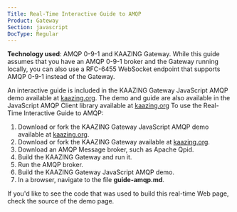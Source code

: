```yaml
---
Title: Real-Time Interactive Guide to AMQP
Product: Gateway
Section: javascript
DocType: Regular
---
```


**Technology used**: AMQP 0-9-1 and KAAZING Gateway. While this guide assumes that you have an AMQP 0-9-1 broker and the Gateway running locally, you can also use a RFC-6455 WebSocket endpoint that supports AMQP 0-9-1 instead of the Gateway.

An interactive guide is included in the KAAZING Gateway JavaScript AMQP demo available at [kaazing.org](http://kaazing.org). The demo and guide are also available in the JavaScript AMQP Client library available at [kaazing.org](http://kaazing.org) To use the Real-Time Interactive Guide to AMQP:

1.  Download or fork the KAAZING Gateway JavaScript AMQP demo available at [kaazing.org](http://kaazing.org).
2.  Download or fork the KAAZING Gateway available at [kaazing.org](http://kaazing.org).
3.  Download an AMQP Message broker, such as Apache Qpid.
4.  Build the KAAZING Gateway and run it.
5.  Run the AMQP broker.
6.  Build the KAAZING Gateway JavaScript AMQP demo.
7.  In a browser, navigate to the file **guide-amqp.md**.

If you'd like to see the code that was used to build this real-time Web page, check the source of the demo page.
